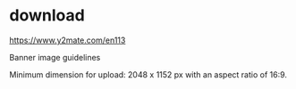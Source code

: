 
# download 
https://www.y2mate.com/en113

Banner image guidelines

Minimum dimension for upload: 2048 x 1152 px with an aspect ratio of 16:9. 